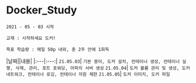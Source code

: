 # Docker_Study

`2021 - 05 - 03 시작`

`교재 : 시작하세요 도커!`

``목표 학습량 : 매일 50p 내외, 총 2주 안에 1회독``

|날짜||내용|
|:---|:---:|
`21.05.03`| `기본 용어, 도커 설치, 컨테이너 생성, 컨테이너 실행, 삭제, 관리, 포트 포워딩, 아파치 서버 생성`
`21.05.04`| `도커 볼륨 관리 및 생성, 도커 네트워크, 컨테이너 로깅, 컨테이너 자원 제한`
`21.05.05`| `도커 이미지, 도커 파일`

  
